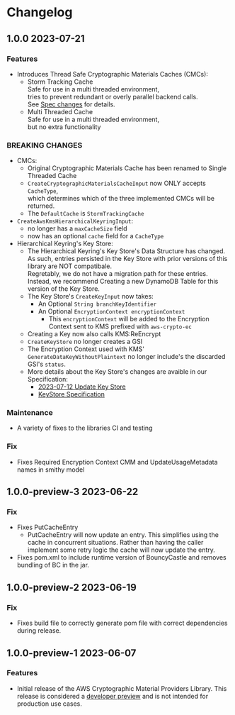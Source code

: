 # Changelog

## 1.0.0 2023-07-21

### Features
- Introduces Thread Safe Cryptographic Materials Caches (CMCs):  
  - Storm Tracking Cache  
    Safe for use in a multi threaded environment,  
    tries to prevent redundant or overly parallel backend calls.  
    See [Spec changes](https://github.com/awslabs/aws-encryption-sdk-specification/blob/ce9a4062124edc5085c66a4f10742e15aa039b34/changes/2023-06-19_thread_safe_cache/change.md) for details.  
  - Multi Threaded Cache  
    Safe for use in a multi threaded environment,  
    but no extra functionality  

### BREAKING CHANGES
- CMCs:  
  - Original Cryptographic Materials Cache has been renamed to Single Threaded Cache  
  - `CreateCryptographicMaterialsCacheInput` now ONLY accepts `CacheType`,  
    which determines which of the three implemented CMCs will be returned.  
  - The `DefaultCache` is `StormTrackingCache`  
- `CreateAwsKmsHierarchicalKeyringInput`:  
  - no longer has a `maxCacheSize` field   
  - now has an optional `cache` field for a `CacheType`  
- Hierarchical Keyring's Key Store:  
  - The Hierarchical Keyring's Key Store's Data Structure has changed.  
    As such, entries persisted in the Key Store with prior versions of this library are NOT compatibale.  
    Regretably, we do not have a migration path for these entries.  
    Instead, we recommend Creating a new DynamoDB Table for this version of the Key Store.  
  - The Key Store's `CreateKeyInput` now takes:  
    - An Optional `String branchKeyIdentifier`  
    - An Optional `EncryptionContext encryptionContext`  
      - This `encryptionContext` will be added to the Encryption Context sent to KMS prefixed with `aws-crypto-ec`  
  - Creating a Key now also calls KMS:ReEncrypt  
  - `CreateKeyStore` no longer creates a GSI  
  - The Encryption Context used with KMS' `GenerateDataKeyWithoutPlaintext` no longer include's the discarded GSI's `status`.  
  - More details about the Key Store's changes are avaible in our Specification:  
    - [2023-07-12 Update Key Store](https://github.com/awslabs/aws-encryption-sdk-specification/tree/master/changes/2023_7_12_update-keystore-structure)
    - [KeyStore Specification](https://github.com/awslabs/aws-encryption-sdk-specification/blob/master/framework/branch-key-store.md)

### Maintenance
- A variety of fixes to the libraries CI and testing
 
### Fix
- Fixes Required Encryption Context CMM and UpdateUsageMetadata names in smithy model

## 1.0.0-preview-3 2023-06-22

### Fix
- Fixes PutCacheEntry
  - PutCacheEntry will now update an entry.
    This simplifies using the cache in concurrent situations.
    Rather than having the caller implement some retry logic
    the cache will now update the entry.
- Fixes pom.xml to include runtime version of BouncyCastle and removes bundling of BC in the jar.

## 1.0.0-preview-2 2023-06-19

### Fix
- Fixes build file to correctly generate pom file with correct dependencies during release.

## 1.0.0-preview-1 2023-06-07

### Features
- Initial release of the AWS Cryptographic Material Providers Library.
  This release is considered a [developer preview](https://docs.aws.amazon.com/sdkref/latest/guide/maint-policy.html#version-life-cycle)
  and is not intended for production use cases.
